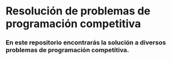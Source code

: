 # Resolución de problemas de programación competitiva
### En este repositorio encontrarás la solución a diversos problemas de programación competitiva.